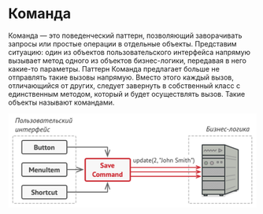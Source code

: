 # Команда
Команда — это поведенческий паттерн, позволяющий заворачивать запросы или простые операции в отдельные объекты.
Представим ситуацию: один из объектов пользовательского интерфейса напрямую вызывает метод одного из объектов 
бизнес-логики, передавая в него какие-то параметры. Паттерн Команда предлагает больше не отправлять такие 
вызовы напрямую. Вместо этого каждый вызов, отличающийся от других, следует завернуть в собственный класс 
с единственным методом, который и будет осуществлять вызов. Такие объекты называют командами.

![GitHub Logo](command.png)


